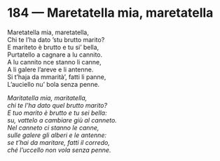 # 184 — Maretatella mia, maretatella

Maretatella mia, maretatella,  
Chi te l’ha dato ’stu brutto marito?  
E mariteto è brutto e tu si’ bella,  
Purtatello a cagnare a lu cannito.  
A lu cannito nce stanno li canne,  
A li galere l’areve e li antenne.  
Si t’haja da mmarità’, fatti li panne,  
L’auciello nu’ bola senza penne.

_Maritatella mia, maritatella,  
chi te l’ha dato quel brutto marito?  
E tuo marito è brutto e tu sei bella:  
su, vattelo a cambiare giù al canneto.  
Nel canneto ci stanno le canne,  
sulle galere gli alberi e le antenne:  
se t’hai da maritare, fatti il corredo,  
ché l’uccello non vola senza penne._

